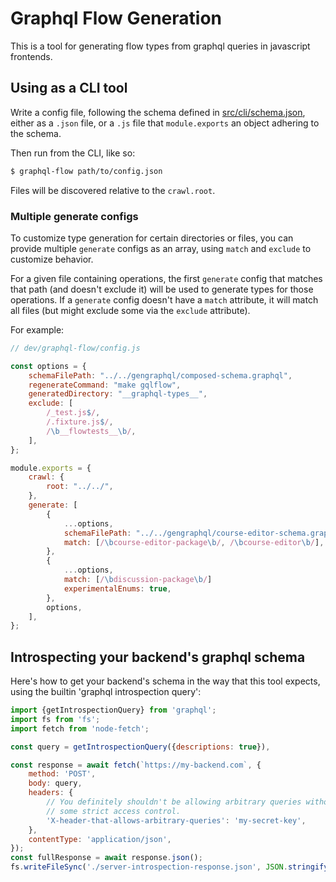 # Graphql Flow Generation

This is a tool for generating flow types from graphql queries in javascript frontends.

## Using as a CLI tool

Write a config file, following the schema defined in [src/cli/schema.json](src/cli/schema.json), either as a `.json` file, or a `.js` file that `module.exports` an object adhering to the schema.

Then run from the CLI, like so:

```bash
$ graphql-flow path/to/config.json
```

Files will be discovered relative to the `crawl.root`.

### Multiple generate configs

To customize type generation for certain directories or files, you can provide multiple
`generate` configs as an array, using `match` and `exclude` to customize behavior.

For a given file containing operations, the first `generate` config that matches that path
(and doesn't exclude it) will be used to generate types for those operations. If a `generate`
config doesn't have a `match` attribute, it will match all files (but might exclude some via the
`exclude` attribute).

For example:

```js
// dev/graphql-flow/config.js

const options = {
    schemaFilePath: "../../gengraphql/composed-schema.graphql",
    regenerateCommand: "make gqlflow",
    generatedDirectory: "__graphql-types__",
    exclude: [
        /_test.js$/,
        /.fixture.js$/,
        /\b__flowtests__\b/,
    ],
};

module.exports = {
    crawl: {
        root: "../../",
    },
    generate: [
        {
            ...options,
            schemaFilePath: "../../gengraphql/course-editor-schema.graphql",
            match: [/\bcourse-editor-package\b/, /\bcourse-editor\b/],
        },
        {
            ...options,
            match: [/\bdiscussion-package\b/]
            experimentalEnums: true,
        },
        options,
    ],
};
```

## Introspecting your backend's graphql schema
Here's how to get your backend's schema in the way that this tool expects, using the builtin 'graphql introspection query':

```js
import {getIntrospectionQuery} from 'graphql';
import fs from 'fs';
import fetch from 'node-fetch';

const query = getIntrospectionQuery({descriptions: true}),

const response = await fetch(`https://my-backend.com`, {
    method: 'POST',
    body: query,
    headers: {
        // You definitely shouldn't be allowing arbitrary queries without
        // some strict access control.
        'X-header-that-allows-arbitrary-queries': 'my-secret-key',
    },
    contentType: 'application/json',
});
const fullResponse = await response.json();
fs.writeFileSync('./server-introspection-response.json', JSON.stringify(fullResponse.data, null, 2));
```
